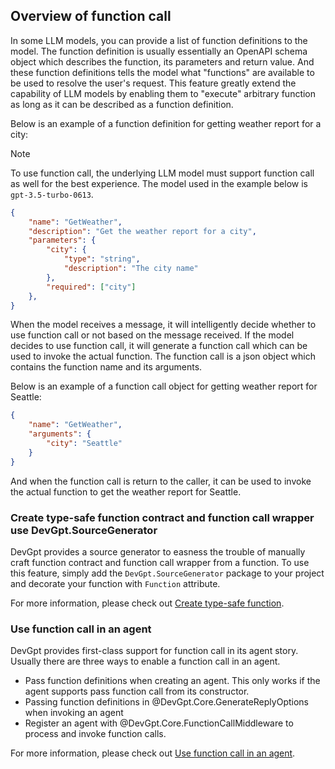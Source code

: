 ## Overview of function call

In some LLM models, you can provide a list of function definitions to the model. The function definition is usually essentially an OpenAPI schema object which describes the function, its parameters and return value. And these function definitions tells the model what "functions" are available to be used to resolve the user's request. This feature greatly extend the capability of LLM models by enabling them to "execute" arbitrary function as long as it can be described as a function definition.

Below is an example of a function definition for getting weather report for a city:

> [!NOTE]
> To use function call, the underlying LLM model must support function call as well for the best experience.
> The model used in the example below is `gpt-3.5-turbo-0613`.
```json
{
    "name": "GetWeather",
    "description": "Get the weather report for a city",
    "parameters": {
        "city": {
            "type": "string",
            "description": "The city name"
        },
        "required": ["city"]
    },
}
```



When the model receives a message, it will intelligently decide whether to use function call or not based on the message received. If the model decides to use function call, it will generate a function call which can be used to invoke the actual function. The function call is a json object which contains the function name and its arguments.

Below is an example of a function call object for getting weather report for Seattle:

```json
{
    "name": "GetWeather",
    "arguments": {
        "city": "Seattle"
    }
}
```

And when the function call is return to the caller, it can be used to invoke the actual function to get the weather report for Seattle.

### Create type-safe function contract and function call wrapper use DevGpt.SourceGenerator
DevGpt provides a source generator to easness the trouble of manually craft function contract and function call wrapper from a function. To use this feature, simply add the `DevGpt.SourceGenerator` package to your project and decorate your function with `Function` attribute.

For more information, please check out [Create type-safe function](Create-type-safe-function-call.md).

### Use function call in an agent
DevGpt provides first-class support for function call in its agent story. Usually there are three ways to enable a function call in an agent.
- Pass function definitions when creating an agent. This only works if the agent supports pass function call from its constructor.
- Passing function definitions in @DevGpt.Core.GenerateReplyOptions when invoking an agent
- Register an agent with @DevGpt.Core.FunctionCallMiddleware to process and invoke function calls.

For more information, please check out [Use function call in an agent](Use-function-call.md).